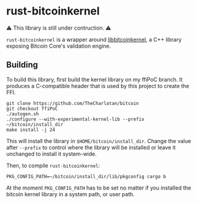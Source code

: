 # rust-bitcoinkernel

:warning: This library is still under contruction. :warning:

`rust-bitcoinkernel` is a wrapper around
[libbitcoinkernel](https://github.com/bitcoin/bitcoin/issues/24303), a C++
library exposing Bitcoin Core's validation engine.

## Building

To build this library, first build the kernel library on my ffiPoC branch. It
produces a C-compatible header that is used by this project to create the FFI.

```
git clone https://github.com/TheCharlatan/bitcoin
git checkout ffiPoC
./autogen.sh
./configure --with-experimental-kernel-lib --prefix ~/bitcoin/install_dir
make install -j 24
```

This will install the library in `$HOME/bitcoin/install_dir`. Change the value
after `--prefix` to control where the library will be installed or leave it
unchanged to install it system-wide.

Then, to compile `rust-bitcoinkernel`:

```
PKG_CONFIG_PATH=~/bitcoin/install_dir/lib/pkgconfig cargo b
```

At the moment `PKG_CONFIG_PATH` has to be set no matter if you installed the
bitcoin kernel library in a system path, or user path.

